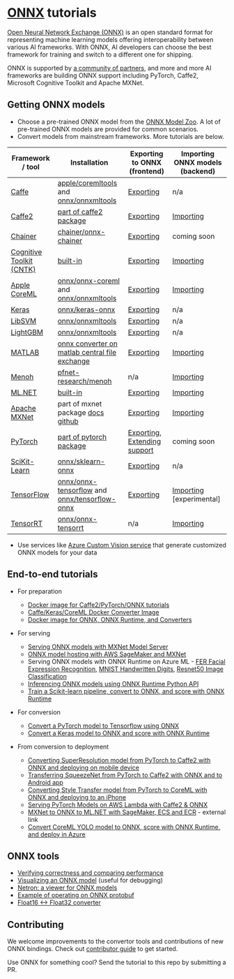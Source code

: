 # [ONNX](https://github.com/onnx/onnx) tutorials

[Open Neural Network Exchange (ONNX)](http://onnx.ai/) is an open standard format for representing machine learning models offering interoperability between various AI frameworks. With ONNX, AI developers can choose the best framework for training and switch to a different one for shipping.

ONNX is supported by [a community of partners](https://onnx.ai/supported-tools), and more and more AI frameworks are building ONNX support including PyTorch, Caffe2, Microsoft Cognitive Toolkit and Apache MXNet.

## Getting ONNX models

* Choose a pre-trained ONNX model from the [ONNX Model Zoo](https://github.com/onnx/models). A lot of pre-trained ONNX models are provided for common scenarios.
* Convert models from mainstream frameworks. More tutorials are below.

| Framework / tool | Installation | Exporting to ONNX (frontend) | Importing ONNX models (backend) |
| --- | --- | --- | --- |
| [Caffe](https://github.com/BVLC/caffe) | [apple/coremltools](https://github.com/apple/coremltools) and [onnx/onnxmltools](https://github.com/onnx/onnxmltools) | [Exporting](https://github.com/onnx/onnx-docker/blob/master/onnx-ecosystem/converter_scripts/caffe_coreml_onnx.ipynb) | n/a |
| [Caffe2](http://caffe2.ai) | [part of caffe2 package](https://github.com/pytorch/pytorch/tree/master/caffe2/python/onnx) | [Exporting](tutorials/Caffe2OnnxExport.ipynb) | [Importing](tutorials/OnnxCaffe2Import.ipynb) |
| [Chainer](https://chainer.org/) | [chainer/onnx-chainer](https://github.com/chainer/onnx-chainer) | [Exporting](tutorials/ChainerOnnxExport.ipynb) | coming soon |
| [Cognitive Toolkit (CNTK)](https://www.microsoft.com/en-us/cognitive-toolkit/) | [built-in](https://docs.microsoft.com/en-us/cognitive-toolkit/setup-cntk-on-your-machine) | [Exporting](tutorials/CntkOnnxExport.ipynb) | [Importing](tutorials/OnnxCntkImport.ipynb) |
| [Apple CoreML](https://developer.apple.com/documentation/coreml) | [onnx/onnx-coreml](https://github.com/onnx/onnx-coreml) and [onnx/onnxmltools](https://github.com/onnx/onnxmltools) | [Exporting](https://github.com/onnx/onnx-docker/blob/master/onnx-ecosystem/converter_scripts/coreml_onnx.ipynb) | [Importing](tutorials/OnnxCoremlImport.ipynb) |
| [Keras](https://github.com/keras-team/keras) | [onnx/keras-onnx](https://github.com/onnx/keras-onnx) | [Exporting](https://github.com/onnx/onnx-docker/blob/master/onnx-ecosystem/converter_scripts/keras_onnx.ipynb) | n/a |
| [LibSVM](https://github.com/cjlin1/libsvm) | [onnx/onnxmltools](https://github.com/onnx/onnxmltools) | [Exporting](https://github.com/onnx/onnx-docker/blob/master/onnx-ecosystem/converter_scripts/libsvm_onnx.ipynb) | n/a |
| [LightGBM](https://github.com/Microsoft/LightGBM) | [onnx/onnxmltools](https://github.com/onnx/onnxmltools) | [Exporting](https://github.com/onnx/onnx-docker/blob/master/onnx-ecosystem/converter_scripts/lightgbm_onnx.ipynb) | n/a |
| [MATLAB](https://www.mathworks.com/) | [onnx converter on matlab central file exchange](https://www.mathworks.com/matlabcentral/fileexchange/67296) | [Exporting](https://www.mathworks.com/help/deeplearning/ref/exportonnxnetwork.html) | [Importing](https://www.mathworks.com/help/deeplearning/ref/importonnxnetwork.html) |
| [Menoh](https://github.com/pfnet-research/menoh) | [pfnet-research/menoh](https://github.com/pfnet-research/menoh) | n/a | [Importing](tutorials/OnnxMenohHaskellImport.ipynb) |
| [ML.NET](https://github.com/dotnet/machinelearning/) | [built-in](https://docs.microsoft.com/en-us/dotnet/api/microsoft.ml.models.onnxconverter.convert?view=ml-dotnet#definition) | [Exporting](https://github.com/dotnet/machinelearning/blob/master/test/Microsoft.ML.Tests/OnnxTests.cs) | [Importing](https://github.com/dotnet/machinelearning/blob/master/test/Microsoft.ML.OnnxTransformTest/OnnxTransformTests.cs#L186) |
| [Apache MXNet](http://mxnet.incubator.apache.org/) | part of mxnet package [docs](http://mxnet.incubator.apache.org/api/python/contrib/onnx.html) [github](https://github.com/apache/incubator-mxnet/tree/master/python/mxnet/contrib/onnx) | [Exporting](tutorials/MXNetONNXExport.ipynb) | [Importing](tutorials/OnnxMxnetImport.ipynb) |
| [PyTorch](http://pytorch.org/) | [part of pytorch package](http://pytorch.org/docs/master/onnx.html) | [Exporting](tutorials/PytorchOnnxExport.ipynb), [Extending support](tutorials/PytorchAddExportSupport.md) | coming soon |
| [SciKit-Learn](http://scikit-learn.org/) | [onnx/sklearn-onnx](https://github.com/onnx/sklearn-onnx) | [Exporting](https://github.com/onnx/onnx-docker/blob/master/onnx-ecosystem/converter_scripts/sklearn_onnx.ipynb) | n/a |
| [TensorFlow](https://www.tensorflow.org/) | [onnx/onnx-tensorflow](https://github.com/onnx/onnx-tensorflow) and [onnx/tensorflow-onnx](https://github.com/onnx/tensorflow-onnx) | [Exporting](tutorials/OnnxTensorflowExport.ipynb) | [Importing](tutorials/OnnxTensorflowImport.ipynb) [experimental] |
| [TensorRT](https://developer.nvidia.com/tensorrt) | [onnx/onnx-tensorrt](https://github.com/onnx/onnx-tensorrt) | n/a | [Importing](https://github.com/onnx/onnx-tensorrt/blob/master/README.md) |

* Use services like [Azure Custom Vision service](https://docs.microsoft.com/en-us/azure/cognitive-services/Custom-Vision-Service/custom-vision-onnx-windows-ml) that generate customized ONNX models for your data

## End-to-end tutorials

* For preparation
  * [Docker image for Caffe2/PyTorch/ONNX tutorials](pytorch_caffe2_docker.md)
  * [Caffe/Keras/CoreML Docker Converter Image](https://hub.docker.com/r/microsoft/onnxconverter/)
  * [Docker image for ONNX, ONNX Runtime, and Converters](https://github.com/onnx/onnx-docker/tree/master/onnx-ecosystem)

* For serving
  * [Serving ONNX models with MXNet Model Server](tutorials/ONNXMXNetServer.ipynb)
  * [ONNX model hosting with AWS SageMaker and MXNet](https://github.com/awslabs/amazon-sagemaker-examples/blob/master/sagemaker-python-sdk/mxnet_onnx_eia/mxnet_onnx_eia.ipynb) 
  * Serving ONNX models with ONNX Runtime on Azure ML - [FER Facial Expression Recognition](https://github.com/Azure/MachineLearningNotebooks/blob/master/how-to-use-azureml/deployment/onnx/onnx-inference-facial-expression-recognition-deploy.ipynb), [MNIST Handwritten Digits](https://github.com/Azure/MachineLearningNotebooks/blob/master/how-to-use-azureml/deployment/onnx/onnx-inference-mnist-deploy.ipynb), [Resnet50 Image Classification](https://github.com/Azure/MachineLearningNotebooks/blob/master/how-to-use-azureml/deployment/onnx/onnx-modelzoo-aml-deploy-resnet50.ipynb)
  * [Inferencing ONNX models using ONNX Runtime Python API](https://microsoft.github.io/onnxruntime/auto_examples/plot_load_and_predict.html#sphx-glr-auto-examples-plot-load-and-predict-py)
  * [Train a Scikit-learn pipeline, convert to ONNX, and score with ONNX Runtime](https://microsoft.github.io/onnxruntime/auto_examples/plot_convert_pipeline_vectorizer.html#sphx-glr-auto-examples-plot-convert-pipeline-vectorizer-py)

* For conversion
  * [Convert a PyTorch model to Tensorflow using ONNX](tutorials/PytorchTensorflowMnist.ipynb)
  * [Convert a Keras model to ONNX and score with ONNX Runtime](https://microsoft.github.io/onnxruntime/auto_examples/plot_dl_keras.html#sphx-glr-auto-examples-plot-dl-keras-py)

* From conversion to deployment
  * [Converting SuperResolution model from PyTorch to Caffe2 with ONNX and deploying on mobile device](tutorials/PytorchCaffe2SuperResolution.ipynb)
  * [Transferring SqueezeNet from PyTorch to Caffe2 with ONNX and to Android app](tutorials/PytorchCaffe2MobileSqueezeNet.ipynb)
  * [Converting Style Transfer model from PyTorch to CoreML with ONNX and deploying to an iPhone](https://github.com/onnx/tutorials/tree/master/examples/CoreML/ONNXLive)
  * [Serving PyTorch Models on AWS Lambda with Caffe2 & ONNX](https://machinelearnings.co/serving-pytorch-models-on-aws-lambda-with-caffe2-onnx-7b096806cfac)
  * [MXNet to ONNX to ML.NET with SageMaker, ECS and ECR](https://cosminsanda.com/posts/mxnet-to-onnx-to-ml.net-with-sagemaker-ecs-and-ecr/) - external link
  * [Convert CoreML YOLO model to ONNX, score with ONNX Runtime, and deploy in Azure](https://github.com/Azure/MachineLearningNotebooks/blob/master/how-to-use-azureml/deployment/onnx/onnx-convert-aml-deploy-tinyyolo.ipynb)
  

## ONNX tools

* [Verifying correctness and comparing performance](tutorials/CorrectnessVerificationAndPerformanceComparison.ipynb)
* [Visualizing an ONNX model](tutorials/VisualizingAModel.md) (useful for debugging)
* [Netron: a viewer for ONNX models](https://github.com/lutzroeder/Netron)
* [Example of operating on ONNX protobuf](https://github.com/onnx/onnx/blob/master/onnx/examples/Protobufs.ipynb)
* [Float16 <-> Float32 converter](https://github.com/onnx/onnxmltools/blob/master/onnxmltools/utils/float16_converter.py)

## Contributing

We welcome improvements to the convertor tools and contributions of new ONNX bindings. Check out [contributor guide](https://github.com/onnx/onnx/blob/master/docs/CONTRIBUTING.md) to get started.

Use ONNX for something cool? Send the tutorial to this repo by submitting a PR.
